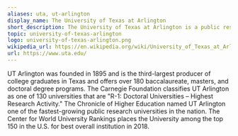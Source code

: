 ```yaml
---
aliases: uta, ut-arlington
display_name: The University of Texas at Arlington
short_description: The University of Texas at Arlington is a public research university located in Arlington, Texas, United States.
topic: university-of-texas-arlington
logo: university-of-texas-arlington.png
wikipedia_url: https://en.wikipedia.org/wiki/University_of_Texas_at_Arlington
url: https://www.uta.edu/
---
```

UT Arlington was founded in 1895 and is the third-largest producer of college graduates in Texas and offers over 180 baccalaureate, masters, and doctoral degree programs. The Carnegie Foundation classifies UT Arlington as one of 130 universities that are "R-1: Doctoral Universities – Highest Research Activity." The Chronicle of Higher Education named UT Arlington one of the fastest-growing public research universities in the nation. The Center for World University Rankings places the University among the top 150 in the U.S. for best overall institution in 2018.

